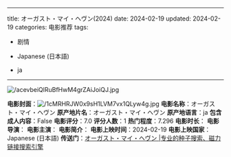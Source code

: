
---
title: オーガスト・マイ・ヘヴン(2024)
date: 2024-02-19
updated: 2024-02-19
categories: 电影推荐
tags:

- 剧情

- Japanese (日本語)
- ja
---

<img src="https://image.tmdb.org/t/p/original/acevbeiQlRuBfHwM4grZAiJoiQJ.jpg" alt="/acevbeiQlRuBfHwM4grZAiJoiQJ.jpg" title="/acevbeiQlRuBfHwM4grZAiJoiQJ.jpg">

**电影封面**：<img src="https://image.tmdb.org/t/p/w200/1cMRHRJW0x9sH1LVM7vx1QLyw4g.jpg" alt="/1cMRHRJW0x9sH1LVM7vx1QLyw4g.jpg" title="/1cMRHRJW0x9sH1LVM7vx1QLyw4g.jpg">
**电影名称**：オーガスト・マイ・ヘヴン
**原产地片名**：オーガスト・マイ・ヘヴン
**原产地语言**：ja
**包含成人内容**：False
**电影评分**：7.0
**评分人数**：1
**热门程度**：7.296
**电影时长**：
**电影导演**：
**电影主演**：
**电影简介**：
**电影上映时间**：2024-02-19
**电影上映国家**：Japanese (日本語)
**传送门**：[オーガスト・マイ・ヘヴン |专业的种子搜索、磁力链接搜索引擎](https://movie.amd794.com:2083/?search=%E3%82%AA%E3%83%BC%E3%82%AC%E3%82%B9%E3%83%88%E3%83%BB%E3%83%9E%E3%82%A4%E3%83%BB%E3%83%98%E3%83%B4%E3%83%B3&ordering=&mode=match_phrase&page_size=10&page=1)

